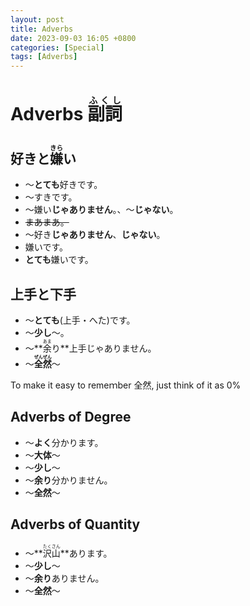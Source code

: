 ```yaml
---
layout: post
title: Adverbs
date: 2023-09-03 16:05 +0800
categories: [Special]
tags: [Adverbs]
---
```


# Adverbs <ruby>副詞<rt>ふくし</rt></ruby>

## 好きと<ruby>嫌<rt>きら</rt>い</ruby>
* 〜**とても**好きです。
* 〜すきです。
* 〜嫌い**じゃありません**。、〜**じゃない**。
* ~~まあまあ。~~
* 〜好き**じゃありません**、**じゃない**。
* 嫌いです。
* **とても**嫌いです。

## 上手と下手
* 〜**とても**(上手・へた)です。
* 〜**少し**〜。
* 〜**<ruby>余<rt>あま</rt>り</ruby>**上手じゃありません。
* 〜**<ruby>全然<rt>ぜんぜん</rt></ruby>**〜

To make it easy to remeｍber 全然, just think of it as 0%


## Adverbs of Degree
* 〜**よく**分かります。
* 〜**大体**〜
* 〜**少し**〜
* 〜**余り**分かりません。
* 〜**全然**〜

## Adverbs of Quantity
* 〜**<ruby>沢山<rt>たくさん</rt></ruby>**あります。
* 〜**少し**〜
* 〜**余り**ありません。
* 〜**全然**〜